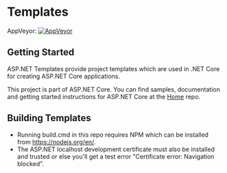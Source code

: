 # Templates

AppVeyor: [![AppVeyor](https://ci.appveyor.com/api/projects/status/github/aspnet/templating?branch=dev&svg=true)](https://ci.appveyor.com/project/aspnetci/templating/branch/dev)

## Getting Started
ASP.NET Templates provide project templates which are used in .NET Core for creating ASP.NET Core applications.

This project is part of ASP.NET Core. You can find samples, documentation and getting started instructions for ASP.NET Core at the [Home](https://github.com/aspnet/home) repo.

## Building Templates
- Running build.cmd in this repo requires NPM which can be installed from https://nodejs.org/en/.
- The ASP.NET localhost development certificate must also be installed and trusted or else you'll get a test error "Certificate error: Navigation blocked".
